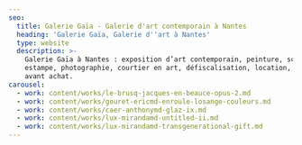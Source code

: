 ```yaml
---
seo:
  title: Galerie Gaïa - Galerie d'art contemporain à Nantes
  heading: 'Galerie Gaïa, Galerie d''art à Nantes'
  type: website
  description: >-
    Galerie Gaïa à Nantes : exposition d’art contemporain, peinture, sculpture,
    estampe, photographie, courtier en art, défiscalisation, location, prêt
    avant achat.
carousel:
  - work: content/works/le-brusq-jacques-en-beauce-opus-2.md
  - work: content/works/gouret-ericmd-enroule-losange-couleurs.md
  - work: content/works/caer-anthonymd-glaz-ix.md
  - work: content/works/lux-mirandamd-untitled-ii.md
  - work: content/works/lux-mirandamd-transgenerational-gift.md
---
```


